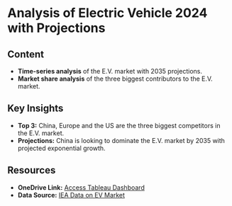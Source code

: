 # Analysis of Electric Vehicle 2024 with Projections

## Content

- **Time-series analysis** of the E.V. market with 2035 projections.
- **Market share analysis** of the three biggest contributors to the E.V. market.

## Key Insights

- **Top 3:** China, Europe and the US are the three biggest competitors in the E.V. market.
- **Projections:** China is looking to dominate the E.V. market by 2035 with projected exponential growth.

## Resources

- **OneDrive Link:**
  [Access Tableau Dashboard](https://public.tableau.com/app/profile/tristan.cross/viz/IEAGlobalEVData2024/EVSalesAccordingtoIEA)
- **Data Source:**
  [IEA Data on EV Market](https://www.iea.org/data-and-statistics/data-product/global-ev-outlook-2024#global-ev-data)
